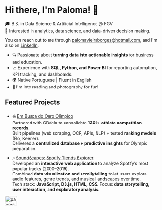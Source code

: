 # Hi there, I'm Paloma! 👋

🎓 B.S. in Data Science & Artificial Intelligence @ FGV  
🚀 Interested in analytics, data science, and data-driven decision making.
<!-- 📚 I'm into reading for fun! You find me on Skoob in @palomaborges. -->

You can reach out to me through palomavieiraborges@hotmail.com, and I'm also on [LinkedIn](https://www.linkedin.com/in/palomavieiraborges).

- 🔍 Passionate about **turning data into actionable insights** for business and education.  
- 📈 Experience with **SQL, Python, and Power BI** for reporting automation, KPI tracking, and dashboards.  
- 🌍 Native Portuguese | Fluent in English
- 📸 I'm into reading and photography for fun!

## Featured Projects
- ⛵ [Em Busca do Ouro Olímpico](https://github.com/cristianolarrea/sailing-rankings)  
  Partnered with CBVela to consolidate **130k+ athlete competition records**.  
  Built pipelines (web scraping, OCR, APIs, NLP) + tested **ranking models** (Elo, Keener).  
  Delivered a **centralized database + predictive insights** for Olympic preparation.

- 🎶 [SoundScapes: Spotify Trends Explorer](https://github.com/palomavb/final-project-soundscapes)  
  Developed an **interactive web application** to analyze Spotify’s most popular tracks (2000–2019).  
  Combined **data visualization and scrollytelling** to let users explore audio features, genre trends, and musical landscapes over time.  
  Tech stack: **JavaScript, D3.js, HTML, CSS**. Focus: **data storytelling, user interaction, and exploratory analysis**.  


<p align="left">
<a href="https://linkedin.com/in/palomavieiraborges" target="blank"><img align="center" src="https://raw.githubusercontent.com/rahuldkjain/github-profile-readme-generator/master/src/images/icons/Social/linked-in-alt.svg" alt="palomavieiraborges" height="30" width="40" /></a>
</p>

<!--
<a href="https://instagram.com/borges.pw" target="blank"><img align="center" src="https://raw.githubusercontent.com/rahuldkjain/github-profile-readme-generator/master/src/images/icons/Social/instagram.svg" alt="borges.pw" height="30" width="40" /></a>
[<img src="https://img.shields.io/badge/linkedin-%230077B5.svg?&style=for-the-badge&logo=linkedin&logoColor=white" />](https://www.linkedin.com/in/palomavieiraborges/) 
[<img src = "https://img.shields.io/badge/instagram-%23E4405F.svg?&style=for-the-badge&logo=instagram&logoColor=white">](https://www.instagram.com/borges.pw/) 

**palomavb/palomavb** is a ✨ _special_ ✨ repository because its `README.md` (this file) appears on your GitHub profile.

Here are some ideas to get you started:

- 🔭 I’m currently working on ...
- 🌱 I’m currently learning ...
- 👯 I’m looking to collaborate on ...
- 🤔 I’m looking for help with ...
- 💬 Ask me about ...
- 📫 How to reach me: ...
- 😄 Pronouns: ...
- ⚡ Fun fact: ...
-->
